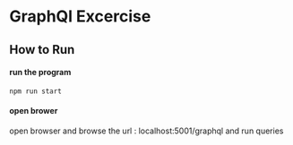 # GraphQl Excercise


## How to Run

#### run the program
`npm run start` 

#### open brower

open browser and browse the url : localhost:5001/graphql
and run queries





